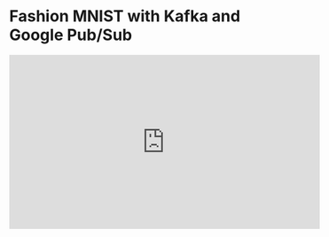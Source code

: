 # Fashion MNIST with Kafka and Google Pub/Sub


<iframe width="560" height="315" src="https://www.youtube.com/embed/TWMK9ipy6AQ" title="YouTube video player" frameborder="0" allow="accelerometer; autoplay; clipboard-write; encrypted-media; gyroscope; picture-in-picture" allowfullscreen></iframe>
